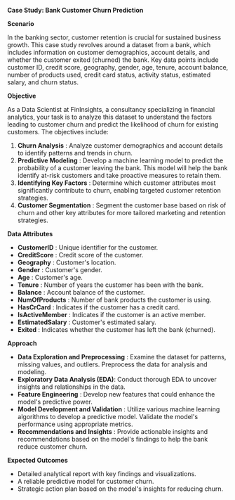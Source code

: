 **Case Study: Bank Customer Churn Prediction**

**Scenario**

In the banking sector, customer retention is crucial for sustained business growth. This case study revolves around a dataset from a bank, which includes information on customer demographics, account details, and whether the customer exited (churned) the bank. Key data points include customer ID, credit score, geography, gender, age, tenure, account balance, number of products used, credit card status, activity status, estimated salary, and churn status.

**Objective**

As a Data Scientist at FinInsights, a consultancy specializing in financial analytics, your task is to analyze this dataset to understand the factors leading to customer churn and predict the likelihood of churn for existing customers. The objectives include:

1. **Churn Analysis** : Analyze customer demographics and account details to identify patterns and trends in churn.
2. **Predictive Modeling** : Develop a machine learning model to predict the probability of a customer leaving the bank. This model will help the bank identify at-risk customers and take proactive measures to retain them.
3. **Identifying Key Factors** : Determine which customer attributes most significantly contribute to churn, enabling targeted customer retention strategies.
4. **Customer Segmentation** : Segment the customer base based on risk of churn and other key attributes for more tailored marketing and retention strategies.

**Data Attributes**

- **CustomerID** : Unique identifier for the customer.
- **CreditScore** : Credit score of the customer.
- **Geography** : Customer's location.
- **Gender** : Customer's gender.
- **Age** : Customer's age.
- **Tenure** : Number of years the customer has been with the bank.
- **Balance** : Account balance of the customer.
- **NumOfProducts** : Number of bank products the customer is using.
- **HasCrCard** : Indicates if the customer has a credit card.
- **IsActiveMember** : Indicates if the customer is an active member.
- **EstimatedSalary** : Customer's estimated salary.
- **Exited** : Indicates whether the customer has left the bank (churned).

**Approach**

- **Data Exploration and Preprocessing** : Examine the dataset for patterns, missing values, and outliers. Preprocess the data for analysis and modeling.
- **Exploratory Data Analysis (EDA)**: Conduct thorough EDA to uncover insights and relationships in the data.
- **Feature Engineering** : Develop new features that could enhance the model's predictive power.
- **Model Development and Validation** : Utilize various machine learning algorithms to develop a predictive model. Validate the model's performance using appropriate metrics.
- **Recommendations and Insights** : Provide actionable insights and recommendations based on the model's findings to help the bank reduce customer churn.

**Expected Outcomes**

- Detailed analytical report with key findings and visualizations.
- A reliable predictive model for customer churn.
- Strategic action plan based on the model's insights for reducing churn.
